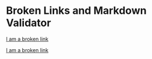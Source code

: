 # Broken Links and Markdown Validator
[I am a broken link](https://somelink.com)

[I am a broken link](https://s.com)
